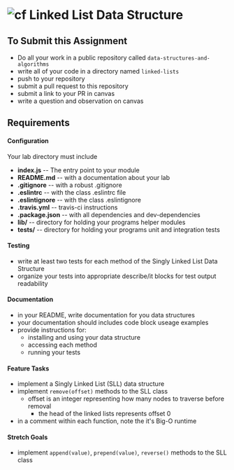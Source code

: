 ![cf](http://i.imgur.com/7v5ASc8.png) Linked List Data Structure
====

## To Submit this Assignment
  * Do all your work in a public repository called `data-structures-and-algorithms`
  * write all of your code in a directory named `linked-lists`
  * push to your repository
  * submit a pull request to this repository
  * submit a link to your PR in canvas
  * write a question and observation on canvas

## Requirements  
#### Configuration  
  <!-- list of files, configurations, tools, etc that are required -->
  Your lab directory must include  
  * **index.js** -- The entry point to your module
  * **README.md** -- with a documentation about your lab
  * **.gitignore** -- with a robust .gitignore
  * **.eslintrc** -- with the class .eslintrc file
  * **.eslintignore** -- with the class .eslintignore
  * **.travis.yml** -- travis-ci instructions
  * **.package.json** -- with all dependencies and dev-dependencies
  * **lib/** -- directory for holding your programs helper modules
  * **__tests__/** -- directory for holding your programs unit and integration tests

#### Testing  
  * write at least two tests for each method of the Singly Linked List Data Structure
  * organize your tests into appropriate describe/it blocks for test output readability

####  Documentation  
  * in your README, write documentation for you data structures
  * your documentation should includes code block useage examples
  * provide instructions for:
    * installing and using your data structure
    * accessing each method
    * running your tests

#### Feature Tasks  
* implement a Singly Linked List (SLL) data structure
* implement `remove(offset)` methods to the SLL class
  * offset is an integer representing how many nodes to traverse before removal
	* the head of the linked lists represents offset 0
* in a comment within each function, note the it's Big-O runtime

#### Stretch Goals
* implement `append(value)`, `prepend(value)`, `reverse()` methods to the SLL class
